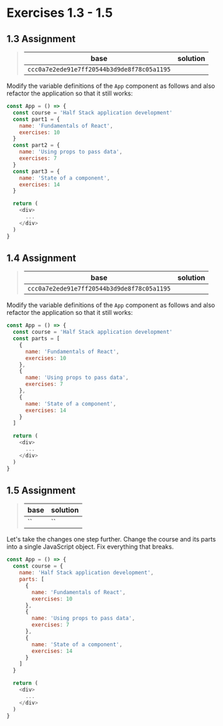 # Exercises 1.3 - 1.5

## 1.3 Assignment
> | base | solution |
> | --- | --- |
> | `ccc0a7e2ede91e7ff20544b3d9de8f78c05a1195` | |

Modify the variable definitions of the `App` component as follows and also refactor the application so that it still works:

```javascript
const App = () => {
  const course = 'Half Stack application development'
  const part1 = {
    name: 'Fundamentals of React',
    exercises: 10
  }
  const part2 = {
    name: 'Using props to pass data',
    exercises: 7
  }
  const part3 = {
    name: 'State of a component',
    exercises: 14
  }

  return (
    <div>
      ...
    </div>
  )
}
```

## 1.4 Assignment
> | base | solution |
> | --- | --- |
> | `ccc0a7e2ede91e7ff20544b3d9de8f78c05a1195` | |

Modify the variable definitions of the `App` component as follows and also refactor the application so that it still works:

```javascript
const App = () => {
  const course = 'Half Stack application development'
  const parts = [
    {
      name: 'Fundamentals of React',
      exercises: 10
    },
    {
      name: 'Using props to pass data',
      exercises: 7
    },
    {
      name: 'State of a component',
      exercises: 14
    }
  ]

  return (
    <div>
      ...
    </div>
  )
}
```

## 1.5 Assignment
> | base | solution |
> | --- | --- |
> | `` | `` |

Let's take the changes one step further. Change the course and its parts into a single JavaScript object. Fix everything that breaks.

```javascript
const App = () => {
  const course = {
    name: 'Half Stack application development',
    parts: [
      {
        name: 'Fundamentals of React',
        exercises: 10
      },
      {
        name: 'Using props to pass data',
        exercises: 7
      },
      {
        name: 'State of a component',
        exercises: 14
      }
    ]
  }

  return (
    <div>
      ...
    </div>
  )
}
```
